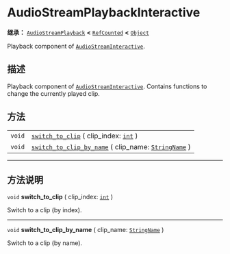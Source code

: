 <!-- ⚠ 请勿编辑本文件 ⚠ -->
<!-- 本文档使用脚本从 WeDot 引擎源码仓库生成。 -->
<!-- 生成脚本：https://github.com/WeDot-Engine/WeDot/tree/4.3/doc/tools/make_md.py； -->
<!-- 原文件：https://github.com/WeDot-Engine/WeDot/tree/4.3/modules/interactive_music/doc_classes/AudioStreamPlaybackInteractive.xml。 -->

<div id="_class_audiostreamplaybackinteractive"></div>

# AudioStreamPlaybackInteractive

**继承：** [`AudioStreamPlayback`](class_audiostreamplayback.md) **<** [`RefCounted`](class_refcounted.md) **<** [`Object`](class_object.md)

Playback component of [`AudioStreamInteractive`](class_audiostreaminteractive.md).

## 描述

Playback component of [`AudioStreamInteractive`](class_audiostreaminteractive.md). Contains functions to change the currently played clip.

## 方法

|||
|:-:|:--|
| `void` | [`switch_to_clip`](class_audiostreamplaybackinteractivemd#class_audiostreamplaybackinteractive_method_switch_to_clip) ( clip_index: [`int`](class_int.md) )                              |
| `void` | [`switch_to_clip_by_name`](class_audiostreamplaybackinteractivemd#class_audiostreamplaybackinteractive_method_switch_to_clip_by_name) ( clip_name: [`StringName`](class_stringname.md) ) |

<!-- rst-class:: classref-section-separator -->

---

## 方法说明

<div id="_class_audiostreamplaybackinteractive_method_switch_to_clip"></div>

`void` **switch_to_clip** ( clip_index: [`int`](class_int.md) )<div id="class_audiostreamplaybackinteractive_method_switch_to_clip"></div>

Switch to a clip (by index).

<!-- rst-class:: classref-item-separator -->

---

<div id="_class_audiostreamplaybackinteractive_method_switch_to_clip_by_name"></div>

`void` **switch_to_clip_by_name** ( clip_name: [`StringName`](class_stringname.md) )<div id="class_audiostreamplaybackinteractive_method_switch_to_clip_by_name"></div>

Switch to a clip (by name).

[^virtual]: 本方法通常需要用户覆盖才能生效。
[^const]: 本方法无副作用，不会修改该实例的任何成员变量。
[^vararg]: 本方法除了能接受在此处描述的参数外，还能够继续接受任意数量的参数。
[^constructor]: 本方法用于构造某个类型。
[^static]: 调用本方法无需实例，可直接使用类名进行调用。
[^operator]: 本方法描述的是使用本类型作为左操作数的有效运算符。
[^bitfield]: 这个值是由下列位标志构成位掩码的整数。
[^void]: 无返回值。

